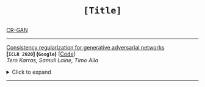 # <p align=center>`[Title]`</p>



[CR-GAN](#CR-GAN)

---

<span id="CR-GAN"></span>
[Consistency regularization for generative adversarial networks](https://arxiv.org/pdf/1910.12027.pdf)  
**[`ICLR 2020`]  (`Google`)**  [[Code](https://github.com/NVlabs/stylegan)]  
*Tero Karras, Samuli Laine, Timo Aila*

<details><summary>Click to expand</summary>

<div align=center><img width="700" src="https://raw.githubusercontent.com/yzy1996/Image-Hosting/master/20201119220419.png"/></div>

> **Summary**

They propose a training stabilizer based on **consistency regularization**. In particular, they **augment data** passing into the GAN discriminator and **penalize the sensitivity** of the discriminator to these augmentations.

> **Details**

$T(x)$ donates a stochastic data augmentation function. $D(x)$ donates the last layer before the activation function. The proposed regularization is given by:

Latex
$$
\operatorname{argmin}_{\theta} \mathcal{L}(\theta)=\mathbb{E}_{\mathbf{z}, \mathbf{y}, \alpha}\left[\left(A\left(G\left(T_{\theta}(\mathbf{z}, \alpha), \mathbf{y}\right)\right)-(A(G(\mathbf{z}, \mathbf{y}))+\alpha)\right)^{2}\right]
$$

</details>

---


